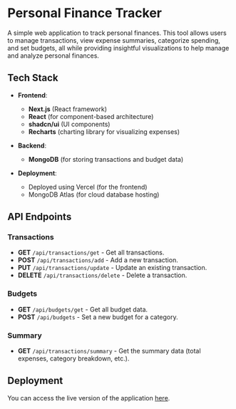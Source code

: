 # Personal Finance Tracker

A simple web application to track personal finances. This tool allows users to manage transactions, view expense summaries, categorize spending, and set budgets, all while providing insightful visualizations to help manage and analyze personal finances.

## Tech Stack

- **Frontend**:
  - **Next.js** (React framework)
  - **React** (for component-based architecture)
  - **shadcn/ui** (UI components)
  - **Recharts** (charting library for visualizing expenses)
  
- **Backend**:
  - **MongoDB** (for storing transactions and budget data)

- **Deployment**:
  - Deployed using Vercel (for the frontend)
  - MongoDB Atlas (for cloud database hosting)

## API Endpoints

### **Transactions**

- **GET** `/api/transactions/get` - Get all transactions.
- **POST** `/api/transactions/add` - Add a new transaction.
- **PUT** `/api/transactions/update` - Update an existing transaction.
- **DELETE** `/api/transactions/delete` - Delete a transaction.

### **Budgets**

- **GET** `/api/budgets/get` - Get all budget data.
- **POST** `/api/budgets` - Set a new budget for a category.

### **Summary**

- **GET** `/api/transactions/summary` - Get the summary data (total expenses, category breakdown, etc.).

## Deployment

You can access the live version of the application [here]([https://your-deployed-app-url.com](https://finance-tracker-pyj708bvm-mohit5860s-projects.vercel.app/)).
